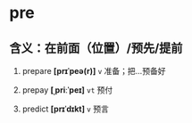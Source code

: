 # pre

## 含义：在前面（位置）/预先/提前

1. prepare **[prɪˈpeə(r)]** `v` 准备；把...预备好

2. prepay **[ˌpriːˈpeɪ]** `vt` 预付

3. predict **[prɪˈdɪkt]** `v` 预言
